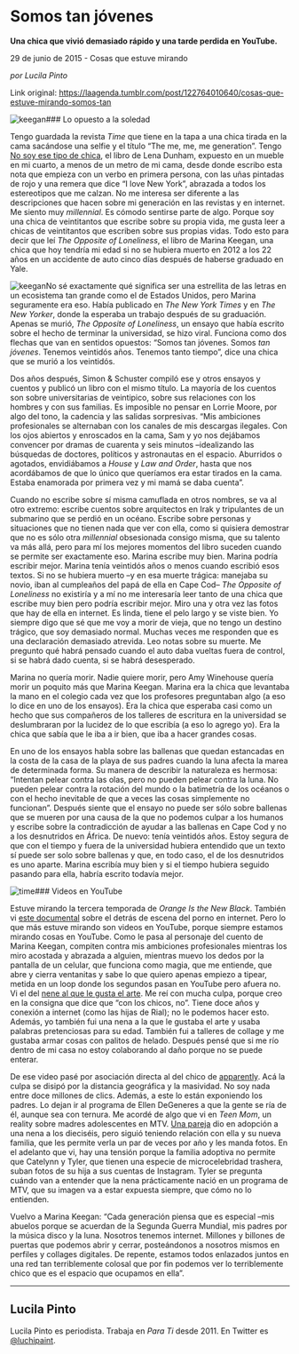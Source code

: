 # Somos tan jóvenes

**Una chica que vivió demasiado rápido y una tarde perdida en YouTube.**

29 de junio de 2015 - Cosas que estuve mirando

_por Lucila Pinto_

Link original: https://laagenda.tumblr.com/post/122764010640/cosas-que-estuve-mirando-somos-tan

![keegan](https://64.media.tumblr.com/f55be839aee673e8537c8b2c2857f13b/tumblr_inline_pk1gkegZvc1t6q87u_500.jpg)### Lo opuesto a la soledad

Tengo guardada la revista *Time* que tiene en la tapa a una chica tirada en la cama sacándose una selfie y el título “The me, me, me generation”. Tengo [No soy ese tipo de chica](http://laagenda.buenosaires.gob.ar/post/109267824125/lena-dunham), el libro de Lena Dunham, expuesto en un mueble en mi cuarto, a menos de un metro de mi cama, desde donde escribo esta nota que empieza con un verbo en primera persona, con las uñas pintadas de rojo y una remera que dice “I love New York”, abrazada a todos los estereotipos que me calzan. No me interesa ser diferente a las descripciones que hacen sobre mi generación en las revistas y en internet. Me siento muy *millennial*. Es cómodo sentirse parte de algo. Porque soy una chica de veintitantos que escribe sobre su propia vida, me gusta leer a chicas de veintitantos que escriben sobre sus propias vidas. Todo esto para decir que leí *The Opposite of Loneliness*, el libro de Marina Keegan, una chica que hoy tendría mi edad si no se hubiera muerto en 2012 a los 22 años en un accidente de auto cinco días después de haberse graduado en Yale. 


![keegan](https://64.media.tumblr.com/7722bde3f032e361991694fa69dda5b5/tumblr_inline_pk1gkeVhlz1t6q87u_500.jpg)No sé exactamente qué significa ser una estrellita de las letras en un ecosistema tan grande como el de Estados Unidos, pero Marina seguramente era eso. Había publicado en *The New York Times* y en *The New Yorker*, donde la esperaba un trabajo después de su graduación. Apenas se murió, *The Opposite of Loneliness*, un ensayo que había escrito sobre el hecho de terminar la universidad, se hizo viral. Funciona como dos flechas que van en sentidos opuestos: “Somos tan jóvenes. Somos *tan jóvenes*. Tenemos veintidós años. Tenemos tanto tiempo”, dice una chica que se murió a los veintidós.

Dos años después, Simon & Schuster compiló ese y otros ensayos y cuentos y publicó un libro con el mismo título.
La mayoría de los cuentos son sobre universitarias de veintipico, sobre sus relaciones con los hombres y con sus familias. Es imposible no pensar en Lorrie Moore, por algo del tono, la cadencia y las salidas sorpresivas. “Mis ambiciones profesionales se alternaban con los canales de mis descargas ilegales. Con los ojos abiertos y enroscados en la cama, Sam y yo nos dejábamos convencer por dramas de cuarenta y seis minutos –idealizando las búsquedas de doctores, políticos y astronautas en el espacio. Aburridos o agotados, envidiábamos a *House* y *Law and Order*, hasta que nos acordábamos de que lo único que queríamos era estar tirados en la cama. Estaba enamorada por primera vez y mi mamá se daba cuenta”.

Cuando no escribe sobre sí misma camuflada en otros nombres, se va al otro extremo: escribe cuentos sobre arquitectos en Irak y tripulantes de un submarino que se perdió en un océano. Escribe sobre personas y situaciones que no tienen nada que ver con ella, como si quisiera demostrar que no es sólo otra *millennial* obsesionada consigo misma, que su talento va más allá, pero para mí los mejores momentos del libro suceden cuando se permite ser exactamente eso. Marina escribe muy bien. Marina podría escribir mejor. Marina tenía veintidós años o menos cuando escribió esos textos. Si no se hubiera muerto –y en esa muerte trágica: manejaba su novio, iban al cumpleaños del papá de ella en Cape Cod– *The Opposite of Loneliness* no existiría y a mí no me interesaría leer tanto de una chica que escribe muy bien pero podría escribir mejor. Miro una y otra vez las fotos que hay de ella en internet. Es linda, tiene el pelo largo y se viste bien. Yo siempre digo que sé que me voy a morir de vieja, que no tengo un destino trágico, que soy demasiado normal. Muchas veces me responden que es una declaración demasiado atrevida. Leo notas sobre su muerte. Me pregunto qué habrá pensado cuando el auto daba vueltas fuera de control, si se habrá dado cuenta, si se habrá desesperado.


Marina no quería morir. Nadie quiere morir, pero Amy Winehouse quería morir un poquito más que Marina Keegan. Marina era la chica que levantaba la mano en el colegio cada vez que los profesores preguntaban algo (a eso lo dice en uno de los ensayos). Era la chica que esperaba casi como un hecho que sus compañeros de los talleres de escritura en la universidad se deslumbraran por la lucidez de lo que escribía (a eso lo agrego yo). Era la chica que sabía que le iba a ir bien, que iba a hacer grandes cosas.


En uno de los ensayos habla sobre las ballenas que quedan estancadas en la costa de la casa de la playa de sus padres cuando la luna afecta la marea de determinada forma. Su manera de describir la naturaleza es hermosa: “Intentan pelear contra las olas, pero no pueden pelear contra la luna. No pueden pelear contra la rotación del mundo o la batimetría de los océanos o con el hecho inevitable de que a veces las cosas simplemente no funcionan”. Después siente que el ensayo no puede ser sólo sobre ballenas que se mueren por una causa de la que no podemos culpar a los humanos y escribe sobre la contradicción de ayudar a las ballenas en Cape Cod y no a los desnutridos en África. De nuevo: tenía veintidós años. Estoy segura de que con el tiempo y fuera de la universidad hubiera entendido que un texto sí puede ser solo sobre ballenas y que, en todo caso, el de los desnutridos es uno aparte. Marina escribía muy bien y si el tiempo hubiera seguido pasando para ella, habría escrito todavía mejor. 


![time](https://64.media.tumblr.com/8b203bd5646c2703d4899adb5dca125c/tumblr_inline_pk1gkflH5o1t6q87u_500.jpg)### Videos en YouTube

Estuve mirando la tercera temporada de *Orange Is the New Black*. También vi [este documental](http://laagenda.buenosaires.gob.ar/post/122189081120/chicas-calientes-se-buscan) sobre el detrás de escena del porno en internet. Pero lo que más estuve mirando son videos en YouTube, porque siempre estamos mirando cosas en YouTube. Como le pasa al personaje del cuento de Marina Keegan, compiten contra mis ambiciones profesionales mientras los miro acostada y abrazada a alguien, mientras muevo los dedos por la pantalla de un celular, que funciona como magia, que me entiende, que abre y cierra ventanitas y sabe lo que quiero apenas empiezo a tipear, metida en un loop donde los segundos pasan en YouTube pero afuera no. Vi el del [nene al que le gusta el arte](https://www.youtube.com/watch?v=9374sCbt-wk). Me reí con mucha culpa, porque creo en la consigna que dice que “con los chicos, no”. Tiene doce años y conexión a internet (como las hijas de Rial); no le podemos hacer esto. Además, yo también fui una nena a la que le gustaba el arte y usaba palabras pretenciosas para su edad. También fui a talleres de collage y me gustaba armar cosas con palitos de helado. Después pensé que si me río dentro de mi casa no estoy colaborando al daño porque no se puede enterar.

De ese video pasé por asociación directa al del chico de [apparently](https://www.youtube.com/watch?v=QrIrbeoDkT0). Acá la culpa se disipó por la distancia geográfica y la masividad. No soy nada entre doce millones de clics. Además, a este lo están exponiendo los padres. Lo dejan ir al programa de Ellen DeGeneres a que la gente se ría de él, aunque sea con ternura. Me acordé de algo que vi en *Teen Mom*, un reality sobre madres adolescentes en MTV. [Una pareja](https://www.youtube.com/watch?v=ll7vGJrWLbk) dio en adopción a una nena a los dieciséis, pero siguió teniendo relación con ella y su nueva familia, que les permite verla un par de veces por año y les manda fotos. En el adelanto que vi, hay una tensión porque la familia adoptiva no permite que Catelynn y Tyler, que tienen una especie de microcelebridad trashera, suban fotos de su hija a sus cuentas de Instagram. Tyler se pregunta cuándo van a entender que la nena prácticamente nació en un programa de MTV, que su imagen va a estar expuesta siempre, que cómo no lo entienden.


Vuelvo a Marina Keegan: “Cada generación piensa que es especial –mis abuelos porque se acuerdan de la Segunda Guerra Mundial, mis padres por la música disco y la luna. Nosotros tenemos internet. Millones y billones de puertas que podemos abrir y cerrar, posteándonos a nosotros mismos en perfiles y collages digitales. De repente, estamos todos enlazados juntos en una red tan terriblemente colosal que por fin podemos ver lo terriblemente chico que es el espacio que ocupamos en ella”.


  




---

 Lucila Pinto
-------------

 Lucila Pinto es periodista. Trabaja en *Para Ti* desde 2011. En Twitter es [@luchipaint](https://twitter.com/luchipaint).

